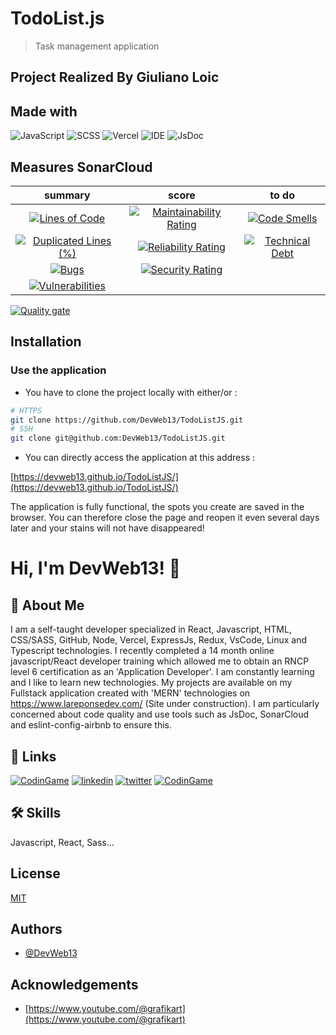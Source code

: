 # TodoList.js

> Task management application

## Project Realized By Giuliano Loic
## Made with

![JavaScript](https://img.shields.io/badge/Language-JS-yellow) 
![SCSS](https://img.shields.io/badge/Style-CSS-ff69b4) 
![Vercel](https://img.shields.io/badge/Deploy-GitHubPages-black) 
![IDE](https://img.shields.io/badge/IDE-VsCode-blue) 
![JsDoc](https://img.shields.io/badge/Library-JsDoc-blueviolet)


## Measures SonarCloud

|                                                                                                              summary                                                                                                               |                                                                                                           score                                                                                                            |                                                                                                      to do                                                                                                      |
| :--------------------------------------------------------------------------------------------------------------------------------------------------------------------------------------------------------------------------------: | :------------------------------------------------------------------------------------------------------------------------------------------------------------------------------------------------------------------------: | :-------------------------------------------------------------------------------------------------------------------------------------------------------------------------------------------------------------: |
|              [![Lines of Code](https://sonarcloud.io/api/project_badges/measure?project=DevWeb13_TodoListJS&metric=ncloc)](https://sonarcloud.io/summary/new_code?id=DevWeb13_TodoListJS)              |  [![Maintainability Rating](https://sonarcloud.io/api/project_badges/measure?project=DevWeb13_TodoListJS&metric=sqale_rating)](https://sonarcloud.io/summary/new_code?id=DevWeb13_TodoListJS)  |  [![Code Smells](https://sonarcloud.io/api/project_badges/measure?project=DevWeb13_TodoListJS&metric=code_smells)](https://sonarcloud.io/summary/new_code?id=DevWeb13_TodoListJS)   |
| [![Duplicated Lines (%)](https://sonarcloud.io/api/project_badges/measure?project=DevWeb13_TodoListJS&metric=duplicated_lines_density)](https://sonarcloud.io/summary/new_code?id=DevWeb13_TodoListJS) | [![Reliability Rating](https://sonarcloud.io/api/project_badges/measure?project=DevWeb13_TodoListJS&metric=reliability_rating)](https://sonarcloud.io/summary/new_code?id=DevWeb13_TodoListJS) | [![Technical Debt](https://sonarcloud.io/api/project_badges/measure?project=DevWeb13_TodoListJS&metric=sqale_index)](https://sonarcloud.io/summary/new_code?id=DevWeb13_TodoListJS) |
|                   [![Bugs](https://sonarcloud.io/api/project_badges/measure?project=DevWeb13_TodoListJS&metric=bugs)](https://sonarcloud.io/summary/new_code?id=DevWeb13_TodoListJS)                   |    [![Security Rating](https://sonarcloud.io/api/project_badges/measure?project=DevWeb13_TodoListJS&metric=security_rating)](https://sonarcloud.io/summary/new_code?id=DevWeb13_TodoListJS)    |                                                                                                                                                                                                                 |
|        [![Vulnerabilities](https://sonarcloud.io/api/project_badges/measure?project=DevWeb13_TodoListJS&metric=vulnerabilities)](https://sonarcloud.io/summary/new_code?id=DevWeb13_TodoListJS)        |                                                                                                                                                                                                                            |

[![Quality gate](https://sonarcloud.io/api/project_badges/quality_gate?project=DevWeb13_TodoListJS)](https://sonarcloud.io/summary/new_code?id=DevWeb13_TodoListJS)


## Installation

### Use the application

* You have to clone the project locally with either/or :

```bash
# HTTPS
git clone https://github.com/DevWeb13/TodoListJS.git
# SSH
git clone git@github.com:DevWeb13/TodoListJS.git
```

* You can directly access the application at this address :

[https://devweb13.github.io/TodoListJS/](https://devweb13.github.io/TodoListJS/)

The application is fully functional, the spots you create are saved in the browser.
You can therefore close the page and reopen it even several days later and your stains will not have disappeared!

    
# Hi, I'm DevWeb13! 👋


## 🚀 About Me
I am a self-taught developer specialized in React, Javascript, HTML, CSS/SASS, GitHub, Node, Vercel, ExpressJs, Redux, VsCode, Linux and Typescript technologies. I recently completed a 14 month online javascript/React developer training which allowed me to obtain an RNCP level 6 certification as an 'Application Developer'. I am constantly learning and I like to learn new technologies. My projects are available on my Fullstack application created with 'MERN' technologies on https://www.lareponsedev.com/ (Site under construction). I am particularly concerned about code quality and use tools such as JsDoc, SonarCloud and eslint-config-airbnb to ensure this.


## 🔗 Links
[![CodinGame](https://i.ibb.co/xSnNqcZ/La-Reponse-Dev-Logo150-150.png)](https://www.lareponsedev.com/)
[![linkedin](https://img.shields.io/badge/linkedin-0A66C2?style=for-the-badge&logo=linkedin&logoColor=white)](https://www.linkedin.com/in/loic-g-76968b219/)
[![twitter](https://img.shields.io/badge/twitter-1DA1F2?style=for-the-badge&logo=twitter&logoColor=white)](https://twitter.com/DeveloppementW1)
[![CodinGame](https://img.shields.io/static/v1?style=for-the-badge&message=CodinGame&color=222222&logo=CodinGame&logoColor=F2BB13&label=)](https://www.codingame.com/profile/4f9df2adc1f95abbab8380d47656ade10865463)

## 🛠 Skills
Javascript, React, Sass...


## License

[MIT](https://choosealicense.com/licenses/mit/)


## Authors

- [@DevWeb13](https://github.com/DevWeb13)

## Acknowledgements

 - [https://www.youtube.com/@grafikart](https://www.youtube.com/@grafikart)

